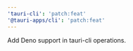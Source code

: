 ```yaml
---
'tauri-cli': 'patch:feat'
'@tauri-apps/cli': 'patch:feat'
---
```


Add Deno support in tauri-cli operations.
